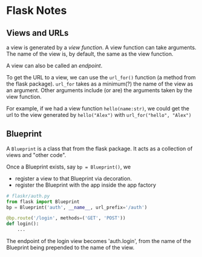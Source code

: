 # Flask Notes

## Views and URLs
a view is generated by a *view function*. A view function can take arguments. The name of the view is, by default, the same as the view function.

A view can also be called an *endpoint*.

To get the URL to a view, we can use the `url_for()` function (a method from the flask package). `url_for` takes as a minimum(?) the name of the view as an argument. Other arguments include (or are) the arguments taken by the view function.

For example, if we had a view function `hello(name:str)`, we could get the url to the view generated by `hello("Alex")` with `url_for("hello", "Alex")`

## Blueprint

A `Blueprint` is a class that from the flask package. It acts as a collection of views and "other code".

Once a Blueprint exists, say `bp = Blueprint()`, we 
- register a view to that Blueprint via decoration. 
- register the Blueprint with the app inside the app factory

```python 
# flaskr/auth.py
from flask import Blueprint 
bp = Blueprint('auth', __name__, url_prefix='/auth')

@bp.route('/login', methods=('GET', 'POST'))
def login():
    ...
```

The endpoint of the login view becomes 'auth.login', from the name of the Blueprint being prepended to the name of the view.


